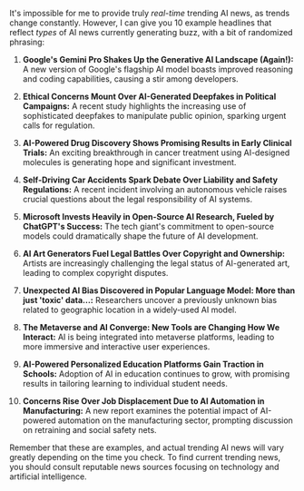 It's impossible for me to provide truly *real-time* trending AI news, as trends change constantly.  However, I can give you 10 example headlines that reflect *types* of AI news currently generating buzz, with a bit of randomized phrasing:


1. **Google's Gemini Pro Shakes Up the Generative AI Landscape (Again!):**  A new version of Google's flagship AI model boasts improved reasoning and coding capabilities, causing a stir among developers.

2. **Ethical Concerns Mount Over AI-Generated Deepfakes in Political Campaigns:**  A recent study highlights the increasing use of sophisticated deepfakes to manipulate public opinion, sparking urgent calls for regulation.

3. **AI-Powered Drug Discovery Shows Promising Results in Early Clinical Trials:**  An exciting breakthrough in cancer treatment using AI-designed molecules is generating hope and significant investment.

4. **Self-Driving Car Accidents Spark Debate Over Liability and Safety Regulations:**  A recent incident involving an autonomous vehicle raises crucial questions about the legal responsibility of AI systems.

5. **Microsoft Invests Heavily in Open-Source AI Research, Fueled by ChatGPT's Success:**  The tech giant's commitment to open-source models could dramatically shape the future of AI development.

6. **AI Art Generators Fuel Legal Battles Over Copyright and Ownership:**  Artists are increasingly challenging the legal status of AI-generated art, leading to complex copyright disputes.

7. **Unexpected AI Bias Discovered in Popular Language Model: More than just 'toxic' data...:** Researchers uncover a previously unknown bias related to geographic location in a widely-used AI model.

8. **The Metaverse and AI Converge: New Tools are Changing How We Interact:**  AI is being integrated into metaverse platforms, leading to more immersive and interactive user experiences.

9. **AI-Powered Personalized Education Platforms Gain Traction in Schools:**  Adoption of AI in education continues to grow, with promising results in tailoring learning to individual student needs.

10. **Concerns Rise Over Job Displacement Due to AI Automation in Manufacturing:**  A new report examines the potential impact of AI-powered automation on the manufacturing sector, prompting discussion on retraining and social safety nets.


Remember that these are examples, and actual trending AI news will vary greatly depending on the time you check.  To find current trending news, you should consult reputable news sources focusing on technology and artificial intelligence.
